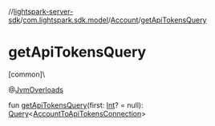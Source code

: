 //[lightspark-server-sdk](../../../index.md)/[com.lightspark.sdk.model](../index.md)/[Account](index.md)/[getApiTokensQuery](get-api-tokens-query.md)

# getApiTokensQuery

[common]\

@[JvmOverloads](https://kotlinlang.org/api/latest/jvm/stdlib/kotlin.jvm/-jvm-overloads/index.html)

fun [getApiTokensQuery](get-api-tokens-query.md)(first: [Int](https://kotlinlang.org/api/latest/jvm/stdlib/kotlin/-int/index.html)? = null): [Query](../../com.lightspark.sdk.requester/-query/index.md)&lt;[AccountToApiTokensConnection](../-account-to-api-tokens-connection/index.md)&gt;
